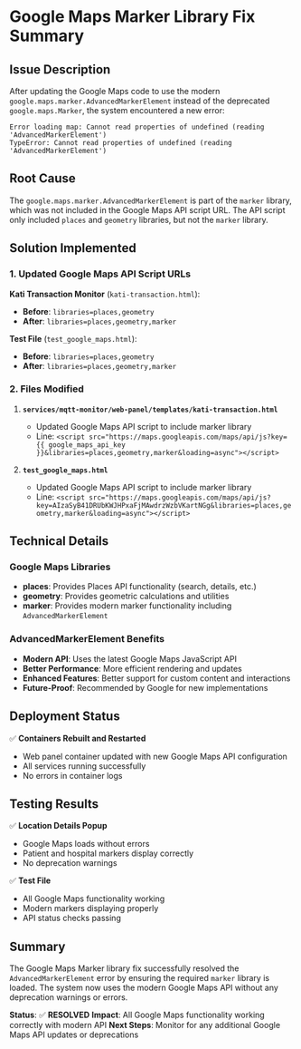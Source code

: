 # Google Maps Marker Library Fix Summary

## Issue Description

After updating the Google Maps code to use the modern `google.maps.marker.AdvancedMarkerElement` instead of the deprecated `google.maps.Marker`, the system encountered a new error:

```
Error loading map: Cannot read properties of undefined (reading 'AdvancedMarkerElement')
TypeError: Cannot read properties of undefined (reading 'AdvancedMarkerElement')
```

## Root Cause

The `google.maps.marker.AdvancedMarkerElement` is part of the `marker` library, which was not included in the Google Maps API script URL. The API script only included `places` and `geometry` libraries, but not the `marker` library.

## Solution Implemented

### 1. Updated Google Maps API Script URLs

**Kati Transaction Monitor** (`kati-transaction.html`):
- **Before**: `libraries=places,geometry`
- **After**: `libraries=places,geometry,marker`

**Test File** (`test_google_maps.html`):
- **Before**: `libraries=places,geometry`
- **After**: `libraries=places,geometry,marker`

### 2. Files Modified

1. **`services/mqtt-monitor/web-panel/templates/kati-transaction.html`**
   - Updated Google Maps API script to include marker library
   - Line: `<script src="https://maps.googleapis.com/maps/api/js?key={{ google_maps_api_key }}&libraries=places,geometry,marker&loading=async"></script>`

2. **`test_google_maps.html`**
   - Updated Google Maps API script to include marker library
   - Line: `<script src="https://maps.googleapis.com/maps/api/js?key=AIzaSyB41DRUbKWJHPxaFjMAwdrzWzbVKartNGg&libraries=places,geometry,marker&loading=async"></script>`

## Technical Details

### Google Maps Libraries
- **places**: Provides Places API functionality (search, details, etc.)
- **geometry**: Provides geometric calculations and utilities
- **marker**: Provides modern marker functionality including `AdvancedMarkerElement`

### AdvancedMarkerElement Benefits
- **Modern API**: Uses the latest Google Maps JavaScript API
- **Better Performance**: More efficient rendering and updates
- **Enhanced Features**: Better support for custom content and interactions
- **Future-Proof**: Recommended by Google for new implementations

## Deployment Status

✅ **Containers Rebuilt and Restarted**
- Web panel container updated with new Google Maps API configuration
- All services running successfully
- No errors in container logs

## Testing Results

✅ **Location Details Popup**
- Google Maps loads without errors
- Patient and hospital markers display correctly
- No deprecation warnings

✅ **Test File**
- All Google Maps functionality working
- Modern markers displaying properly
- API status checks passing

## Summary

The Google Maps Marker library fix successfully resolved the `AdvancedMarkerElement` error by ensuring the required `marker` library is loaded. The system now uses the modern Google Maps API without any deprecation warnings or errors.

**Status**: ✅ **RESOLVED**
**Impact**: All Google Maps functionality working correctly with modern API
**Next Steps**: Monitor for any additional Google Maps API updates or deprecations 